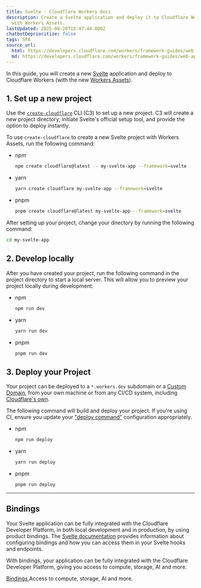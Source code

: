 ```yaml
---
title: Svelte · Cloudflare Workers docs
description: Create a Svelte application and deploy it to Cloudflare Workers
  with Workers Assets.
lastUpdated: 2025-08-20T18:47:44.000Z
chatbotDeprioritize: false
tags: SPA
source_url:
  html: https://developers.cloudflare.com/workers/framework-guides/web-apps/svelte/
  md: https://developers.cloudflare.com/workers/framework-guides/web-apps/svelte/index.md
---
```


In this guide, you will create a new [Svelte](https://svelte.dev/) application and deploy to Cloudflare Workers (with the new [Workers Assets](https://developers.cloudflare.com/workers/static-assets/)).

## 1. Set up a new project

Use the [`create-cloudflare`](https://www.npmjs.com/package/create-cloudflare) CLI (C3) to set up a new project. C3 will create a new project directory, initiate Svelte's official setup tool, and provide the option to deploy instantly.

To use `create-cloudflare` to create a new Svelte project with Workers Assets, run the following command:

* npm

  ```sh
  npm create cloudflare@latest -- my-svelte-app --framework=svelte
  ```

* yarn

  ```sh
  yarn create cloudflare my-svelte-app --framework=svelte
  ```

* pnpm

  ```sh
  pnpm create cloudflare@latest my-svelte-app --framework=svelte
  ```

After setting up your project, change your directory by running the following command:

```sh
cd my-svelte-app
```

## 2. Develop locally

After you have created your project, run the following command in the project directory to start a local server. This will allow you to preview your project locally during development.

* npm

  ```sh
  npm run dev
  ```

* yarn

  ```sh
  yarn run dev
  ```

* pnpm

  ```sh
  pnpm run dev
  ```

## 3. Deploy your Project

Your project can be deployed to a `*.workers.dev` subdomain or a [Custom Domain](https://developers.cloudflare.com/workers/configuration/routing/custom-domains/), from your own machine or from any CI/CD system, including [Cloudflare's own](https://developers.cloudflare.com/workers/ci-cd/builds/).

The following command will build and deploy your project. If you're using CI, ensure you update your ["deploy command"](https://developers.cloudflare.com/workers/ci-cd/builds/configuration/#build-settings) configuration appropriately.

* npm

  ```sh
  npm run deploy
  ```

* yarn

  ```sh
  yarn run deploy
  ```

* pnpm

  ```sh
  pnpm run deploy
  ```

***

## Bindings

Your Svelte application can be fully integrated with the Cloudflare Developer Platform, in both local development and in production, by using product bindings. The [Svelte documentation](https://kit.svelte.dev/docs/adapter-cloudflare#runtime-apis) provides information about configuring bindings and how you can access them in your Svelte hooks and endpoints.

With bindings, your application can be fully integrated with the Cloudflare Developer Platform, giving you access to compute, storage, AI and more.

[Bindings ](https://developers.cloudflare.com/workers/runtime-apis/bindings/)Access to compute, storage, AI and more.
